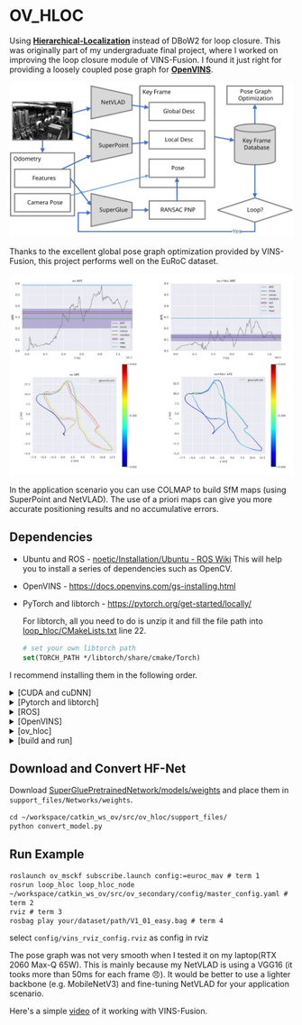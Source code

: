 
# OV_HLOC

Using **[Hierarchical-Localization](https://github.com/cvg/Hierarchical-Localization)** instead of DBoW2 for loop closure. This was originally part of my undergraduate final project, where I worked on improving the loop closure module of VINS-Fusion. I found it just right for providing a loosely coupled pose graph for **[OpenVINS](https://github.com/rpng/open_vins)**.

![framework](image/cvci.svg)

Thanks to the excellent global pose graph optimization provided by VINS-Fusion, this project performs well on the EuRoC dataset.

![MH_05](image/MH_05.jpg)

In the application scenario you can use COLMAP to build SfM maps (using SuperPoint and NetVLAD). The use of a priori maps can give you more accurate positioning results and no accumulative errors.

## Dependencies

* Ubuntu and ROS - [noetic/Installation/Ubuntu - ROS Wiki](http://wiki.ros.org/noetic/Installation/Ubuntu)
  This will help you to install a series of dependencies such as OpenCV.

* OpenVINS - <https://docs.openvins.com/gs-installing.html>

* PyTorch and libtorch - <https://pytorch.org/get-started/locally/>

  For libtorch, all you need to do is unzip it and fill the file path into [loop_hloc/CMakeLists.txt](loop_hloc/CMakeLists.txt) line 22.

  ```cmake
  # set your own libtorch path
  set(TORCH_PATH */libtorch/share/cmake/Torch)
  ```

I recommend installing them in the following order.

<details>
<summary>[CUDA and cuDNN]</summary>
**CUDA**: 

```bash
# You need to adjust it according to your system version
export DISTRO=ubuntu2004
export APT_INSTALL=cuda-toolkit-11-6

# add CUDA into apt-key
sudo apt-key adv --fetch-keys http://developer.download.nvidia.com/compute/cuda/repos/${DISTRO}/x86_64/7fa2af80.pub
echo "deb http://developer.download.nvidia.com/compute/cuda/repos/${DISTRO}/x86_64 /" | sudo tee /etc/apt/sources.list.d/cuda.list
wget https://developer.download.nvidia.com/compute/cuda/repos/${DISTRO}/x86_64/cuda-${DISTRO}.pin
sudo mv cuda-${DISTRO}.pin /etc/apt/preferences.d/cuda-repository-pin-600

# Install CUDA Toolkit
sudo apt update && sudo apt -y upgrade
sudo apt install -y ${APT_INSTALL}

# Set environment variables
cat << 'EOS' >> ~/.profile
export PATH=/usr/local/cuda-11.6/bin${PATH:+:${PATH}}

# Install third-party libraries (optional)
sudo apt install -y g++ freeglut3-dev build-essential libx11-dev libxmu-dev libxi-dev libglu1-mesa libglu1-mesa-dev
```

**cuDNN**:

In order to download cuDNN libraries, you need to go to https://developer.nvidia.com/cudnn and click on the **Download cuDNN** button. The webpage will ask you to login into the NVIDIA developer account. After logging in and accepting their terms and conditions, you should click on the following three links:

[cuDNN Runtime Library for Ubuntu20.04 x86_64 (Deb)](https://developer.nvidia.com/compute/machine-learning/cudnn/secure/8.2.0.53/11.3_04222021/Ubuntu20_04-x64/libcudnn8_8.2.0.53-1+cuda11.3_amd64.deb)

[cuDNN Developer Library for Ubuntu20.04 x86_64 (Deb)](https://developer.nvidia.com/compute/machine-learning/cudnn/secure/8.2.0.53/11.3_04222021/Ubuntu20_04-x64/libcudnn8-dev_8.2.0.53-1+cuda11.3_amd64.deb)

[cuDNN Code Samples and User Guide for Ubuntu20.04 x86_64 (Deb)](https://developer.nvidia.com/compute/machine-learning/cudnn/secure/8.2.0.53/11.3_04222021/Ubuntu20_04-x64/libcudnn8-samples_8.2.0.53-1+cuda11.3_amd64.deb)

which is relevant to Ubuntu 20.04 LTS. After downloading, you should have the following three .deb files:

1. libcudnn8-samples_8.2.0.53–1+cuda11.3_amd64.deb
2. libcudnn8-dev_8.2.0.53–1+cuda11.3_amd64.deb
3. libcudnn8_8.2.0.53–1+cuda11.3_amd64.deb

that you can install using `dpkg` commands:

```
sudo dpkg -i  libcudnn8_8.2.0.53-1+cuda11.3_amd64.deb
sudo dpkg -i libcudnn8-dev_8.2.0.53-1+cuda11.3_amd64.deb
sudo dpkg -i libcudnn8-samples_8.2.0.53-1+cuda11.3_amd64.deb
```

After the installation is complete you can verify the installation with https://github.com/nvidia/cuda-samples.

</details>

<details>
<summary>[Pytorch and libtorch]</summary>
**Pytorch**: Follow [Start Locally | PyTorch](https://pytorch.org/get-started/locally/) to install Pytorch. Here I recommend using conda to install pytorch.


```bash
conda install pytorch torchvision torchaudio cudatoolkit=11.6 -c pytorch -c conda-forge
```

*Note: The cudatoolkit version here does not have to be the same as before.*

**libtorch**: Follow [Start Locally | PyTorch](https://pytorch.org/get-started/locally/) to install libtorch. Select `Stable (1.12.1)` `Linux` `LibTorch` `C++ / Java` `CUDA 11.6`. Download and extract the zip file corresponding to the (cxx11 ABI) link, you will get a folder named `libtorch`.

</details>

<details>
<summary>[ROS]</summary>
**ROS**: Follow [Getting Started » Installation Guide | OpenVINS](https://docs.openvins.com/gs-installing.html#gs-install-openvins) to install ROS1.

```bash
sudo sh -c 'echo "deb http://packages.ros.org/ros/ubuntu $(lsb_release -sc) main" > /etc/apt/sources.list.d/ros-latest.list'
sudo apt-key adv --keyserver 'hkp://keyserver.ubuntu.com:80' --recv-key C1CF6E31E6BADE8868B172B4F42ED6FBAB17C654
sudo apt-get update
export ROS1_DISTRO=noetic # kinetic=16.04, melodic=18.04, noetic=20.04
sudo apt-get install ros-$ROS1_DISTRO-desktop-full
sudo apt-get install python-catkin-tools # ubuntu 16.04, 18.04
sudo apt-get install python3-catkin-tools python3-osrf-pycommon # ubuntu 20.04
sudo apt-get install libeigen3-dev libboost-all-dev libceres-dev

# for bash user
echo "source /opt/ros/$ROS1_DISTRO/setup.bash" >> ~/.bashrc
source ~/.bashrc

# for zsh user
# echo "source /opt/ros/$ROS1_DISTRO/setup.zsh" >> ~/.zshrc
# source ~/.zshrc
```

</details>



<details>
<summary>[OpenVINS]</summary>
**OpenVINS**: Follow [Getting Started » Installation Guide | OpenVINS](https://docs.openvins.com/gs-installing.html#gs-install-openvins) to clone the OpenVINS project.

```bash
mkdir -p ~/workspace/catkin_ws_ov/src/
cd ~/workspace/catkin_ws_ov/src/
git clone https://github.com/rpng/open_vins/
```

</details>

<details>
<summary>[ov_hloc]</summary>
**ov_hloc**: Congratulations on all the hard work you've gone through to get here.

```bash
mkdir -p ~/workspace/catkin_ws_ov/src/
cd ~/workspace/catkin_ws_ov/src/
git clone https://github.com/Li-Jesse-Jiaze/ov_hloc.git
```

Fill the `libtorch` folder path into [loop_hloc/CMakeLists.txt](https://github.com/Li-Jesse-Jiaze/ov_hloc/blob/master/loop_hloc/CMakeLists.txt) line 22.

```
# set your own libtorch path
set(TORCH_PATH */libtorch/share/cmake/Torch)
```

</details>



<details>
<summary>[build and run]</summary>

**build**:

```bash
cd ~/workspace/catkin_ws_ov
catkin build
source ~/workspace/catkin_ws_ov/devel/setup.bash # for bash user
# source ~/workspace/catkin_ws_ov/devel/setup.zsh # for zsh user
```

</details>

## Download and Convert HF-Net

Download [SuperGluePretrainedNetwork/models/weights](https://github.com/magicleap/SuperGluePretrainedNetwork/tree/master/models/weights) and place them in `support_files/Networks/weights`.

```shell
cd ~/workspace/catkin_ws_ov/src/ov_hloc/support_files/
python convert_model.py
```

## Run Example

``` shell
roslaunch ov_msckf subscribe.launch config:=euroc_mav # term 1
rosrun loop_hloc loop_hloc_node ~/workspace/catkin_ws_ov/src/ov_secondary/config/master_config.yaml # term 2
rviz # term 3
rosbag play your/dataset/path/V1_01_easy.bag # term 4
```

select `config/vins_rviz_config.rviz` as config in rviz

The pose graph was not very smooth when I tested it on my laptop(RTX 2060 Max-Q 65W). This is mainly because my NetVLAD is using a VGG16 (it tooks more than 50ms for each frame 😠). It would be better to use a lighter backbone (e.g. MobileNetV3) and fine-tuning NetVLAD for your application scenario.

Here's a simple [video](https://www.bilibili.com/video/bv1KP4y1F73M) of it working with VINS-Fusion.
